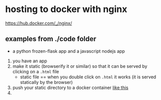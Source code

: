 # hosting to docker with nginx

https://hub.docker.com/_/nginx/

## examples from ./code folder
- a python frozen-flask app and a javascript nodejs app
1. you have an app
2. make it static (browserify it or similar) so that it can be served by clicking on a `.html` file
	- static file == when you double click on `.html` it works (it is served statically by the browser)
3. push your static directory to a docker container [like this](https://hub.docker.com/_/nginx/)
4. 